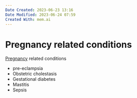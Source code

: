 ```yaml
---
Date Created: 2023-06-23 13:16
Date Modified: 2023-06-24 07:59
Created With: mem.ai
---
```


# Pregnancy related conditions

[Pregnancy](https://mem.ai/m/sVMHNDf1I8L3CtJBC9aY)
 related conditions
- pre-eclampsia
- Obstetric cholestasis
- Gestational diabetes
- Mastitis
- Sepsis
